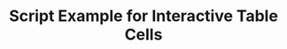 ---
layout: article
title: Script Example for Interactive Table Cells
description: 
  - This script example allows you to switch between and manage multiple screens by clicking an interactive table cell.
lang: cn
weight: 50
isDraft: false
ref: Script_Cell_Tab
category:
  - Script
  - Scripting
image: Script_Cell_Tab_EN.png
download: Script_Cell_Tab_EN.pbmx
overview_description:
overview_benefits:
overview_data_sources:
---